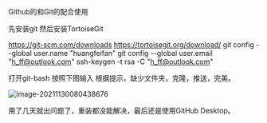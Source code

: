 Github的和Git的配合使用

先安装git 然后安装TortoiseGit

https://git-scm.com/downloads
https://tortoisegit.org/download/
git config --global user.name "huangfeifan"
git config --global user.email "h_ff@outlook.com"
ssh-keygen -t rsa -C "h_ff@outlook.com"

打开git-bash 按照下图输入 根据提示，缺少文件夹，克隆，推送，完美。

![image-20211130080438676](\Picture\image-20211130080438676.png)

用了几天就出问题了，重装都没能解决，最后还是使用GitHub Desktop。

